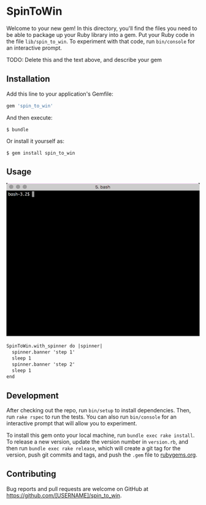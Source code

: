 # SpinToWin

Welcome to your new gem! In this directory, you'll find the files you need to be able to package up your Ruby library into a gem. Put your Ruby code in the file `lib/spin_to_win`. To experiment with that code, run `bin/console` for an interactive prompt.

TODO: Delete this and the text above, and describe your gem

## Installation

Add this line to your application's Gemfile:

```ruby
gem 'spin_to_win'
```

And then execute:

    $ bundle

Or install it yourself as:

    $ gem install spin_to_win

## Usage

![](https://raw.githubusercontent.com/mguymon/spin_to_win/master/examples/demo.gif)

    SpinToWin.with_spinner do |spinner|
      spinner.banner 'step 1'
      sleep 1
      spinner.banner 'step 2'
      sleep 1
    end

## Development

After checking out the repo, run `bin/setup` to install dependencies. Then, run `rake rspec` to run the tests. You can also run `bin/console` for an interactive prompt that will allow you to experiment.

To install this gem onto your local machine, run `bundle exec rake install`. To release a new version, update the version number in `version.rb`, and then run `bundle exec rake release`, which will create a git tag for the version, push git commits and tags, and push the `.gem` file to [rubygems.org](https://rubygems.org).

## Contributing

Bug reports and pull requests are welcome on GitHub at https://github.com/[USERNAME]/spin_to_win.
